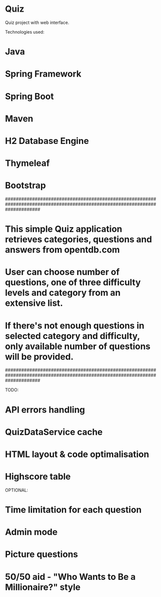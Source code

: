 # Quiz
Quiz project with web interface.

Technologies used:
# Java
# Spring Framework
# Spring Boot
# Maven
# H2 Database Engine
# Thymeleaf
# Bootstrap

#############################################################################################################################
# This simple Quiz application retrieves categories, questions and answers from opentdb.com                                 #
# User can choose number of questions, one of three difficulty levels and category from an extensive list.                  #
# If there's not enough questions in selected category and difficulty, only available number of questions will be provided. #
#############################################################################################################################


TODO:
# API errors handling
# QuizDataService cache
# HTML layout & code optimalisation
# Highscore table

OPTIONAL:
# Time limitation for each question
# Admin mode
# Picture questions
# 50/50 aid - "Who Wants to Be a Millionaire?" style
